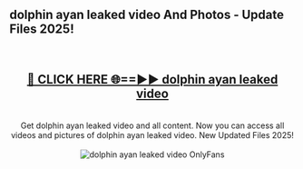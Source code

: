 <h2>dolphin ayan leaked video And Photos - Update Files 2025!</h2>
<br>
<div align="center">
<h2><a href="https://betterlinks.top/A2PfLJ" rel="nofollow">🔴 CLICK HERE 🌐==►► dolphin ayan leaked video</a></h2>
<br>
Get dolphin ayan leaked video and all content. Now you can access all videos and pictures of dolphin ayan leaked video. New Updated Files 2025!
<br>
<br>
<a href="https://betterlinks.top/A2PfLJ" rel="nofollow" data-target="animated-image.originalLink"><img src="https://i.imgur.com/dJHk4Zq.gif" alt="dolphin ayan leaked video OnlyFans" style="max-width: 100%; display: inline-block;" data-target="animated-image.originalImage"></a>
</div>
<br>